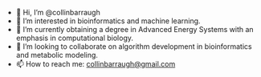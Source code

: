 - 👋 Hi, I’m @collinbarraugh
- 👀 I’m interested in bioinformatics and machine learning.
- 🌱 I’m currently obtaining a degree in Advanced Energy Systems with an emphasis in computational biology.
- 💞️ I’m looking to collaborate on algorithm development in bioinformatics and metabolic modeling.
- 📫 How to reach me: collinbarraugh@gmail.com

<!---
collinbarraugh/collinbarraugh is a ✨ special ✨ repository because its `README.md` (this file) appears on your GitHub profile.
You can click the Preview link to take a look at your changes.
--->
